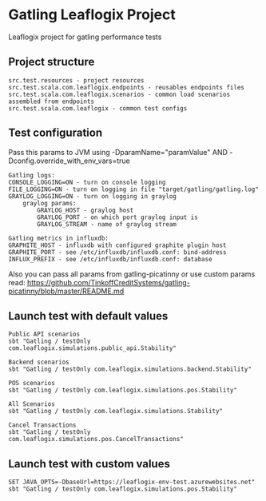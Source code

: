 # Gatling Leaflogix Project

Leaflogix project for gatling performance tests


## Project structure

```
src.test.resources - project resources
src.test.scala.com.leaflogix.endpoints - reusables endpoints files
src.test.scala.com.leaflogix.scenarios - common load scenarios assembled from endpoints 
src.test.scala.com.leaflogix - common test configs
```

## Test configuration

Pass this params to JVM using -DparamName="paramValue" AND -Dconfig.override_with_env_vars=true

```
Gatling logs:
CONSOLE_LOGGING=ON - turn on console logging
FILE_LOGGING=ON - turn on logging in file "target/gatling/gatling.log"
GRAYLOG_LOGGING=ON - turn on logging in graylog
    graylog params:
        GRAYLOG_HOST - graylog host
        GRAYLOG_PORT - on which port graylog input is
        GRAYLOG_STREAM - name of graylog stream

Gatling metrics in influxdb:
GRAPHITE_HOST - influxdb with configured graphite plugin host
GRAPHITE_PORT - see /etc/influxdb/influxdb.conf: bind-address
INFLUX_PREFIX - see /etc/influxdb/influxdb.conf: database
```

Also you can pass all params from gatling-picatinny or use custom params
read: https://github.com/TinkoffCreditSystems/gatling-picatinny/blob/master/README.md

## Launch test with default values

```
Public API scenarios
sbt "Gatling / testOnly com.leaflogix.simulations.public_api.Stability"

Backend scenarios
sbt "Gatling / testOnly com.leaflogix.simulations.backend.Stability"

POS scenarios
sbt "Gatling / testOnly com.leaflogix.simulations.pos.Stability"

All Scenarios
sbt "Gatling / testOnly com.leaflogix.simulations.Stability"

Cancel Transactions 
sbt "Gatling / testOnly com.leaflogix.simulations.pos.CancelTransactions"
```

## Launch test with custom values

```
SET JAVA_OPTS=-DbaseUrl=https://leaflogix-env-test.azurewebsites.net"
sbt "Gatling / testOnly com.leaflogix.simulations.pos.Stability"
```
